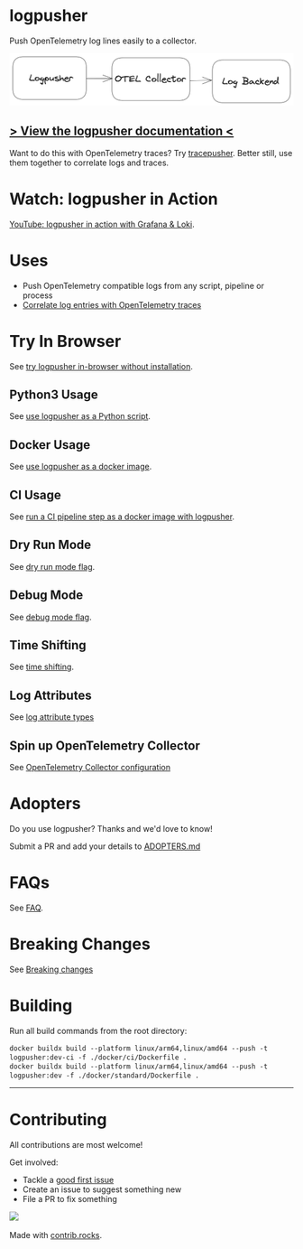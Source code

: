 # logpusher
Push OpenTelemetry log lines easily to a collector.

![logpusher architecture](./assets/architecture.png)

## [> View the logpusher documentation <](https://agardnerit.github.io/logpusher)

Want to do this with OpenTelemetry traces? Try [tracepusher](http://agardnerit.github.io/tracepusher/). Better still, use them together to correlate logs and traces.

# Watch: logpusher in Action
[YouTube: logpusher in action with Grafana & Loki](https://www.youtube.com/watch?v=-z6THmR_jvQ).

# Uses

- Push OpenTelemetry compatible logs from any script, pipeline or process
- [Correlate log entries with OpenTelemetry traces](https://agardnerit.github.io/logpusher/reference/correlating-logs-to-traces)

# Try In Browser

See [try logpusher in-browser without installation](https://agardnerit.github.io/logpusher/try/).

## Python3 Usage

See [use logpusher as a Python script](https://agardnerit.github.io/logpusher/usage/python).


## Docker Usage

See [use logpusher as a docker image](https://agardnerit.github.io/logpusher/usage/python/).

## CI Usage

See [run a CI pipeline step as a docker image with logpusher](https://agardnerit.github.io/logpusher/usage/ci).

## Dry Run Mode

See [dry run mode flag](https://agardnerit.github.io/tracepusher/reference/dry-run-mode/).

## Debug Mode

See [debug mode flag](https://agardnerit.github.io/tracepusher/reference/debug-mode/).

## Time Shifting

See [time shifting](https://agardnerit.github.io/tracepusher/reference/time-shifting/).

## Log Attributes

See [log attribute types](https://agardnerit.github.io/tracepusher/reference/attribute-types/)

## Spin up OpenTelemetry Collector

See [OpenTelemetry Collector configuration](https://agardnerit.github.io/logpusher/reference/otel-col)

# Adopters

Do you use logpusher? Thanks and we'd love to know!

Submit a PR and add your details to [ADOPTERS.md](ADOPTERS.md)

# FAQs

See [FAQ](https://agardnerit.github.io/logpusher/faq).

# Breaking Changes

See [Breaking changes](https://agardnerit.github.io/logpusher/breaking-changes)

# Building

Run all build commands from the root directory:

```
docker buildx build --platform linux/arm64,linux/amd64 --push -t logpusher:dev-ci -f ./docker/ci/Dockerfile .
docker buildx build --platform linux/arm64,linux/amd64 --push -t logpusher:dev -f ./docker/standard/Dockerfile .
```

----------------------

# Contributing

All contributions are most welcome!

Get involved:
- Tackle a [good first issue](https://github.com/agardnerIT/logpusher/issues?q=is%3Aopen+is%3Aissue+label%3A%22good+first+issue%22)
- Create an issue to suggest something new
- File a PR to fix something

<a href="https://github.com/agardnerit/logpusher/graphs/contributors">
  <img src="https://contrib.rocks/image?repo=agardnerit/logpusher" />
</a>

Made with [contrib.rocks](https://contrib.rocks).

